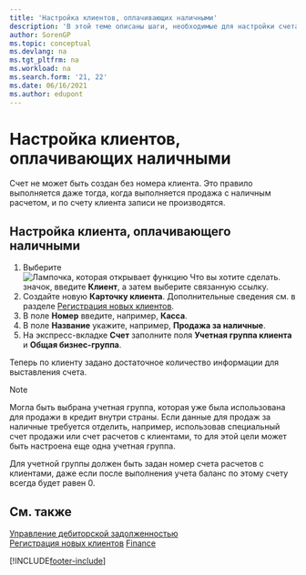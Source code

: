 ```yaml
---
title: 'Настройка клиентов, оплачивающих наличными'
description: 'В этой теме описаны шаги, необходимые для настройки счета-фактуры с номером клиента для клиентов, которые платят наличными.'
author: SorenGP
ms.topic: conceptual
ms.devlang: na
ms.tgt_pltfrm: na
ms.workload: na
ms.search.form: '21, 22'
ms.date: 06/16/2021
ms.author: edupont
---
```

# <a name="set-up-cash-customers"></a><a name="set-up-cash-customers"></a><a name="set-up-cash-customers"></a>Настройка клиентов, оплачивающих наличными

Счет не может быть создан без номера клиента. Это правило выполняется даже тогда, когда выполняется продажа с наличным расчетом, и по счету клиента записи не производятся.  

## <a name="to-set-up-a-cash-customer"></a><a name="to-set-up-a-cash-customer"></a><a name="to-set-up-a-cash-customer"></a>Настройка клиента, оплачивающего наличными

1. Выберите ![Лампочка, которая открывает функцию Что вы хотите сделать.](media/ui-search/search_small.png "Что вы хотите сделать") значок, введите **Клиент**, а затем выберите связанную ссылку.  
2. Создайте новую **Карточку клиента**. Дополнительные сведения см. в разделе [Регистрация новых клиентов](sales-how-register-new-customers.md).
3. В поле **Номер** введите, например, **Касса**.  
4. В поле **Название** укажите, например, **Продажа за наличные**.  
5. На экспресс-вкладке **Счет** заполните поля **Учетная группа клиента** и **Общая бизнес-группа**.  

 Теперь по клиенту задано достаточное количество информации для выставления счета.  

> [!NOTE]  
> Могла быть выбрана учетная группа, которая уже была использована для продажи в кредит внутри страны. Если данные для продаж за наличные требуется отделить, например, использовав специальный счет продажи или счет расчетов с клиентами, то для этой цели может быть настроена еще одна учетная группа.  
>
> Для учетной группы должен быть задан номер счета расчетов с клиентами, даже если после выполнения учета баланс по этому счету всегда будет равен 0.  

## <a name="see-also"></a><a name="see-also"></a><a name="see-also"></a>См. также

[Управление дебиторской задолженностью](receivables-manage-receivables.md)  
[Регистрация новых клиентов](sales-how-register-new-customers.md)
[Finance](finance.md)  



[!INCLUDE[footer-include](includes/footer-banner.md)]

